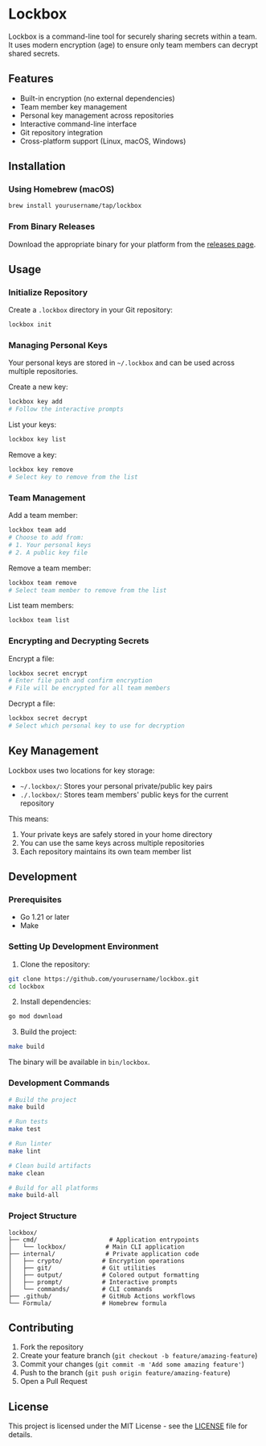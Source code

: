 # Lockbox

Lockbox is a command-line tool for securely sharing secrets within a team. It uses modern encryption (age) to ensure only team members can decrypt shared secrets.

## Features

- Built-in encryption (no external dependencies)
- Team member key management
- Personal key management across repositories
- Interactive command-line interface
- Git repository integration
- Cross-platform support (Linux, macOS, Windows)

## Installation

### Using Homebrew (macOS)

```bash
brew install yourusername/tap/lockbox
```

### From Binary Releases

Download the appropriate binary for your platform from the [releases page](https://github.com/yourusername/lockbox/releases).

## Usage

### Initialize Repository

Create a `.lockbox` directory in your Git repository:

```bash
lockbox init
```

### Managing Personal Keys

Your personal keys are stored in `~/.lockbox` and can be used across multiple repositories.

Create a new key:
```bash
lockbox key add
# Follow the interactive prompts
```

List your keys:
```bash
lockbox key list
```

Remove a key:
```bash
lockbox key remove
# Select key to remove from the list
```

### Team Management

Add a team member:
```bash
lockbox team add
# Choose to add from:
# 1. Your personal keys
# 2. A public key file
```

Remove a team member:
```bash
lockbox team remove
# Select team member to remove from the list
```

List team members:
```bash
lockbox team list
```

### Encrypting and Decrypting Secrets

Encrypt a file:
```bash
lockbox secret encrypt
# Enter file path and confirm encryption
# File will be encrypted for all team members
```

Decrypt a file:
```bash
lockbox secret decrypt
# Select which personal key to use for decryption
```

## Key Management

Lockbox uses two locations for key storage:
- `~/.lockbox/`: Stores your personal private/public key pairs
- `./.lockbox/`: Stores team members' public keys for the current repository

This means:
1. Your private keys are safely stored in your home directory
2. You can use the same keys across multiple repositories
3. Each repository maintains its own team member list

## Development

### Prerequisites

- Go 1.21 or later
- Make

### Setting Up Development Environment

1. Clone the repository:
```bash
git clone https://github.com/yourusername/lockbox.git
cd lockbox
```

2. Install dependencies:
```bash
go mod download
```

3. Build the project:
```bash
make build
```

The binary will be available in `bin/lockbox`.

### Development Commands

```bash
# Build the project
make build

# Run tests
make test

# Run linter
make lint

# Clean build artifacts
make clean

# Build for all platforms
make build-all
```

### Project Structure

```
lockbox/
├── cmd/                    # Application entrypoints
│   └── lockbox/           # Main CLI application
├── internal/              # Private application code
│   ├── crypto/           # Encryption operations
│   ├── git/              # Git utilities
│   ├── output/           # Colored output formatting
│   ├── prompt/           # Interactive prompts
│   └── commands/         # CLI commands
├── .github/              # GitHub Actions workflows
└── Formula/              # Homebrew formula
```

## Contributing

1. Fork the repository
2. Create your feature branch (`git checkout -b feature/amazing-feature`)
3. Commit your changes (`git commit -m 'Add some amazing feature'`)
4. Push to the branch (`git push origin feature/amazing-feature`)
5. Open a Pull Request

## License

This project is licensed under the MIT License - see the [LICENSE](LICENSE) file for details.
